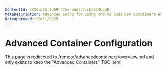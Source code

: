 ```yaml
---
ContentId: f180ac25-1d59-47ec-bad2-3ccbf214bbd8
MetaDescription: Advanced setup for using the VS Code Dev Containers extension
DateApproved: 09/11/2025
---
```

# Advanced Container Configuration

This page is redirected to /remote/advancedcontainers/overview.md and only exists to keep the "Advanced Containers" TOC item.
